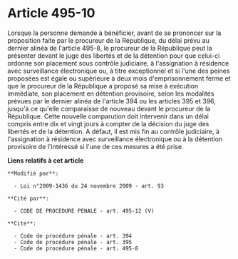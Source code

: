 # Article 495-10

Lorsque la personne demande à bénéficier, avant de se prononcer sur la proposition faite par le procureur de la République,
du délai prévu au dernier alinéa de l'article 495-8, le procureur de la République peut la présenter devant le juge des
libertés et de la détention pour que celui-ci ordonne son placement sous contrôle judiciaire, à l'assignation à résidence
avec surveillance électronique ou, à titre exceptionnel et si l'une des peines proposées est égale ou supérieure à deux mois
d'emprisonnement ferme et que le procureur de la République a proposé sa mise à exécution immédiate, son placement en
détention provisoire, selon les modalités prévues par le dernier alinéa de l'article 394 ou les articles 395 et 396, jusqu'à
ce qu'elle comparaisse de nouveau devant le procureur de la République. Cette nouvelle comparution doit intervenir dans un
délai compris entre dix et vingt jours à compter de la décision du juge des libertés et de la détention. A défaut, il est mis
fin au contrôle judiciaire, à l'assignation à résidence avec surveillance électronique ou à la détention provisoire de
l'intéressé si l'une de ces mesures a été prise.

**Liens relatifs à cet article**

	**Modifié par**:

	  - Loi n°2009-1436 du 24 novembre 2009 - art. 93

	**Cité par**:

	  - CODE DE PROCEDURE PENALE - art. 495-12 (V)

	**Cite**:

	  - Code de procédure pénale - art. 394
	  - Code de procédure pénale - art. 395
	  - Code de procédure pénale - art. 495-8
